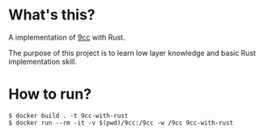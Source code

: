 # What's this?
A implementation of [9cc](https://www.sigbus.info/compilerbook) with Rust.

The purpose of this project is to learn low layer knowledge and basic Rust implementation skill.

# How to run?

```
$ docker build . -t 9cc-with-rust
$ docker run --rm -it -v $(pwd)/9cc:/9cc -w /9cc 9cc-with-rust
```
